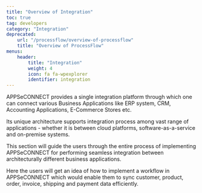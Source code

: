 ```yaml
---
title: "Overview of Integration"
toc: true
tag: developers
category: "Integration"
deprecated: 
    url: "/processflow/overview-of-processflow"
    title: "Overview of ProcessFlow"
menus: 
    header:
        title: "Integration"
        weight: 4
        icon: fa fa-wpexplorer
        identifier: integration
---
```


APPSeCONNECT provides a single integration platform through which one can connect various Business Applications like ERP system, 
CRM, Accounting Applications, E-Commerce Stores etc.

Its unique architecture supports integration process among vast range of applications - whether it is between cloud platforms, 
software-as-a-service and on-premise systems. 

This section will guide the users through the entire process of implementing APPSeCONNECT for performing seamless integration 
between architecturally different business applications.

Here the users will get an idea of how to implement a workflow in APPSeCONNECT which would enable them to sync customer, product, 
order, invoice, shipping and payment data efficiently.
